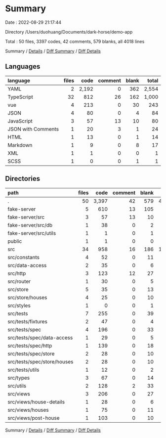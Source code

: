 # Summary

Date : 2022-08-29 21:17:44

Directory /Users/duohuang/Documents/dark-horse/demo-app

Total : 50 files,  3397 codes, 42 comments, 579 blanks, all 4018 lines

Summary / [Details](details.md) / [Diff Summary](diff.md) / [Diff Details](diff-details.md)

## Languages
| language | files | code | comment | blank | total |
| :--- | ---: | ---: | ---: | ---: | ---: |
| YAML | 2 | 2,192 | 0 | 362 | 2,554 |
| TypeScript | 32 | 812 | 26 | 162 | 1,000 |
| vue | 4 | 213 | 0 | 30 | 243 |
| JSON | 4 | 80 | 0 | 4 | 84 |
| JavaScript | 3 | 57 | 13 | 10 | 80 |
| JSON with Comments | 1 | 20 | 3 | 1 | 24 |
| HTML | 1 | 13 | 0 | 1 | 14 |
| Markdown | 1 | 9 | 0 | 8 | 17 |
| XML | 1 | 1 | 0 | 0 | 1 |
| SCSS | 1 | 0 | 0 | 1 | 1 |

## Directories
| path | files | code | comment | blank | total |
| :--- | ---: | ---: | ---: | ---: | ---: |
| . | 50 | 3,397 | 42 | 579 | 4,018 |
| fake-server | 5 | 610 | 13 | 105 | 728 |
| fake-server/src | 3 | 57 | 13 | 10 | 80 |
| fake-server/src/db | 1 | 38 | 0 | 2 | 40 |
| fake-server/src/utils | 1 | 1 | 0 | 1 | 2 |
| public | 1 | 1 | 0 | 0 | 1 |
| src | 34 | 958 | 16 | 186 | 1,160 |
| src/constants | 4 | 52 | 0 | 11 | 63 |
| src/data-access | 2 | 35 | 0 | 6 | 41 |
| src/http | 3 | 123 | 12 | 27 | 162 |
| src/router | 1 | 30 | 0 | 5 | 35 |
| src/store | 5 | 35 | 0 | 13 | 48 |
| src/store/houses | 4 | 25 | 0 | 10 | 35 |
| src/styles | 1 | 0 | 0 | 1 | 1 |
| src/tests | 7 | 255 | 0 | 39 | 294 |
| src/tests/fixtures | 2 | 47 | 0 | 4 | 51 |
| src/tests/spec | 4 | 196 | 0 | 33 | 229 |
| src/tests/spec/data-access | 1 | 29 | 0 | 5 | 34 |
| src/tests/spec/http | 1 | 139 | 0 | 18 | 157 |
| src/tests/spec/store | 2 | 28 | 0 | 10 | 38 |
| src/tests/spec/store/houses | 2 | 28 | 0 | 10 | 38 |
| src/tests/utils | 1 | 12 | 0 | 2 | 14 |
| src/types | 3 | 67 | 0 | 14 | 81 |
| src/utils | 2 | 128 | 2 | 33 | 163 |
| src/views | 3 | 206 | 0 | 27 | 233 |
| src/views/house-details | 1 | 28 | 0 | 6 | 34 |
| src/views/houses | 1 | 75 | 0 | 11 | 86 |
| src/views/post-house | 1 | 103 | 0 | 10 | 113 |

Summary / [Details](details.md) / [Diff Summary](diff.md) / [Diff Details](diff-details.md)